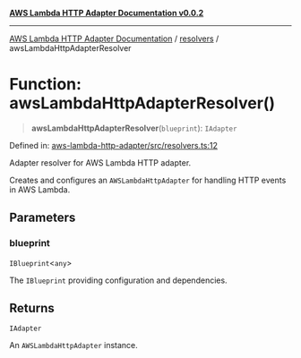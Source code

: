 [**AWS Lambda HTTP Adapter Documentation v0.0.2**](../../README.md)

***

[AWS Lambda HTTP Adapter Documentation](../../modules.md) / [resolvers](../README.md) / awsLambdaHttpAdapterResolver

# Function: awsLambdaHttpAdapterResolver()

> **awsLambdaHttpAdapterResolver**(`blueprint`): `IAdapter`

Defined in: [aws-lambda-http-adapter/src/resolvers.ts:12](https://github.com/stonemjs/aws-lambda-http-adapter/blob/c19fde3ee4450c0cd7d8d2aec48335308371d4de/src/resolvers.ts#L12)

Adapter resolver for AWS Lambda HTTP adapter.

Creates and configures an `AWSLambdaHttpAdapter` for handling HTTP events in AWS Lambda.

## Parameters

### blueprint

`IBlueprint`\<`any`\>

The `IBlueprint` providing configuration and dependencies.

## Returns

`IAdapter`

An `AWSLambdaHttpAdapter` instance.
